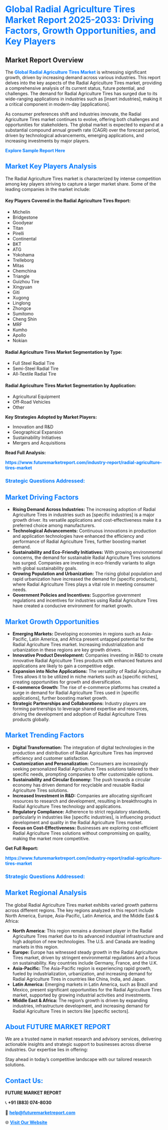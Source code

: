 <h1 style="color: #007BFF;">Global Radial Agriculture Tires Market Report 2025-2033: Driving Factors, Growth Opportunities, and Key Players</h1>

<section id="overview">
<h2>Market Report Overview</h2>
<p>The <a href="https://www.futuremarketreport.com/industry-report/radial-agriculture-tires-market" style="color: #007BFF; text-decoration: none;"><strong>Global Radial Agriculture Tires Market</strong></a> is witnessing significant growth, driven by increasing demand across various industries. This report delves into the key aspects of the Radial Agriculture Tires market, providing a comprehensive analysis of its current status, future potential, and challenges. The demand for Radial Agriculture Tires has surged due to its wide-ranging applications in industries such as [insert industries], making it a critical component in modern-day [applications].</p>
<p>As consumer preferences shift and industries innovate, the Radial Agriculture Tires market continues to evolve, offering both challenges and opportunities for stakeholders. The global market is expected to expand at a substantial compound annual growth rate (CAGR) over the forecast period, driven by technological advancements, emerging applications, and increasing investments by major players.</p>
</section>

<section id="overview">
<p><a href="https://www.futuremarketreport.com/request-sample/reportId=86825" style="color: #007BFF; text-decoration: none;"><strong>Explore Sample Report Here</strong></a></p>
</section>

<section id="key-players">
<h2 style="color: #007BFF;">Market Key Players Analysis</h2>
<p>The Radial Agriculture Tires market is characterized by intense competition among key players striving to capture a larger market share. Some of the leading companies in the market include:</p>
<h4>Key Players Covered in the Radial Agriculture Tires Report:</h4>
<ul><li>Michelin</li><li>Bridgestone</li><li>Goodyear</li><li>Titan</li><li>Pirelli</li><li>Continental</li><li>BKT</li><li>ATG</li><li>Yokohama</li><li>Trelleborg</li><li>Mitas</li><li>Chemchina</li><li>Triangle</li><li>Guizhou Tire</li><li>Xingyuan</li><li>Giti</li><li>Xugong</li><li>Linglong</li><li>Zhongce</li><li>Sumitomo</li><li>Cheng Shin</li><li>MRF</li><li>Kumho</li><li>Apollo</li><li>Nokian</li></ul>
<h4>Radial Agriculture Tires Market Segmentation by Type:</h4>
<ul><li>Full Steel Radial Tire</li><li>Semi-Steel Radial Tire</li><li>All-Textile Radial Tire</li></ul>

<h4>Radial Agriculture Tires Market Segmentation by Application:</h4>
<ul><li>Agricultural Equipment</li><li>Off-Road Vehicles</li><li>Other</li></ul>
<p><strong>Key Strategies Adopted by Market Players:</strong></p>
<ul>
<li>Innovation and R&D</li>
<li>Geographical Expansion</li>
<li>Sustainability Initiatives</li>
<li>Mergers and Acquisitions</li>
</ul>
</section>

<section>
<p><strong>Read Full Analysis: </strong></p><a href="https://www.futuremarketreport.com/industry-report/radial-agriculture-tires-market" style="color: #007BFF; text-decoration: none;"><strong>https://www.futuremarketreport.com/industry-report/radial-agriculture-tires-market</strong></a>
<h3 style="color: #007BFF;">Strategic Questions Addressed:</h3>
</section>

<section id="driving-factors">
<h2 style="color: #007BFF;">Market Driving Factors</h2>
<ul>
<li><strong>Rising Demand Across Industries:</strong> The increasing adoption of Radial Agriculture Tires in industries such as [specific industries] is a major growth driver. Its versatile applications and cost-effectiveness make it a preferred choice among manufacturers.</li>
<li><strong>Technological Advancements:</strong> Continuous innovations in production and application technologies have enhanced the efficiency and performance of Radial Agriculture Tires, further boosting market demand.</li>
<li><strong>Sustainability and Eco-Friendly Initiatives:</strong> With growing environmental concerns, the demand for sustainable Radial Agriculture Tires solutions has surged. Companies are investing in eco-friendly variants to align with global sustainability goals.</li>
<li><strong>Growing Population and Urbanization:</strong> The rising global population and rapid urbanization have increased the demand for [specific products], where Radial Agriculture Tires plays a vital role in meeting consumer needs.</li>
<li><strong>Government Policies and Incentives:</strong> Supportive government regulations and incentives for industries using Radial Agriculture Tires have created a conducive environment for market growth.</li>
</ul>
</section>

<section id="growth-opportunities">
<h2 style="color: #007BFF;">Market Growth Opportunities</h2>
<ul>
<li><strong>Emerging Markets:</strong> Developing economies in regions such as Asia-Pacific, Latin America, and Africa present untapped potential for the Radial Agriculture Tires market. Increasing industrialization and urbanization in these regions are key growth drivers.</li>
<li><strong>Innovative Product Development:</strong> Companies investing in R&D to create innovative Radial Agriculture Tires products with enhanced features and applications are likely to gain a competitive edge.</li>
<li><strong>Expansion into Niche Applications:</strong> The versatility of Radial Agriculture Tires allows it to be utilized in niche markets such as [specific niches], creating opportunities for growth and diversification.</li>
<li><strong>E-commerce Growth:</strong> The rise of e-commerce platforms has created a surge in demand for Radial Agriculture Tires used in [specific applications], further boosting market growth.</li>
<li><strong>Strategic Partnerships and Collaborations:</strong> Industry players are forming partnerships to leverage shared expertise and resources, driving the development and adoption of Radial Agriculture Tires products globally.</li>
</ul>
</section>

<section id="trending-factors">
<h2 style="color: #007BFF;">Market Trending Factors</h2>
<ul>
<li><strong>Digital Transformation:</strong> The integration of digital technologies in the production and distribution of Radial Agriculture Tires has improved efficiency and customer satisfaction.</li>
<li><strong>Customization and Personalization:</strong> Consumers are increasingly seeking personalized Radial Agriculture Tires solutions tailored to their specific needs, prompting companies to offer customizable options.</li>
<li><strong>Sustainability and Circular Economy:</strong> The push towards a circular economy has driven demand for recyclable and reusable Radial Agriculture Tires solutions.</li>
<li><strong>Increased Investment in R&D:</strong> Companies are allocating significant resources to research and development, resulting in breakthroughs in Radial Agriculture Tires technology and applications.</li>
<li><strong>Regulatory Compliance:</strong> Adherence to strict regulatory standards, particularly in industries like [specific industries], is influencing product development and quality in the Radial Agriculture Tires market.</li>
<li><strong>Focus on Cost-Effectiveness:</strong> Businesses are exploring cost-efficient Radial Agriculture Tires solutions without compromising on quality, making the market more competitive.</li>
</ul>
</section>

<section>
<p><strong>Get Full Report: </strong></p><a href="https://www.futuremarketreport.com/industry-report/radial-agriculture-tires-market" style="color: #007BFF; text-decoration: none;"><strong>https://www.futuremarketreport.com/industry-report/radial-agriculture-tires-market</strong></a>
<h3 style="color: #007BFF;">Strategic Questions Addressed:</h3>
</section>


<section id="regional-analysis">
<h2 style="color: #007BFF;">Market Regional Analysis</h2>
<p>The global Radial Agriculture Tires market exhibits varied growth patterns across different regions. The key regions analyzed in this report include North America, Europe, Asia-Pacific, Latin America, and the Middle East & Africa:</p>
<ul>
<li><strong>North America:</strong> This region remains a dominant player in the Radial Agriculture Tires market due to its advanced industrial infrastructure and high adoption of new technologies. The U.S. and Canada are leading markets in this region.</li>
<li><strong>Europe:</strong> Europe has witnessed steady growth in the Radial Agriculture Tires market, driven by stringent environmental regulations and a focus on sustainability. Key countries include Germany, France, and the U.K.</li>
<li><strong>Asia-Pacific:</strong> The Asia-Pacific region is experiencing rapid growth, fueled by industrialization, urbanization, and increasing demand for Radial Agriculture Tires in countries like China, India, and Japan.</li>
<li><strong>Latin America:</strong> Emerging markets in Latin America, such as Brazil and Mexico, present significant opportunities for the Radial Agriculture Tires market, supported by growing industrial activities and investments.</li>
<li><strong>Middle East & Africa:</strong> The region’s growth is driven by expanding industries, infrastructure development, and increasing demand for Radial Agriculture Tires in sectors like [specific sectors].</li>
</ul>
</section>

<footer>
<h2 style="color: #007BFF;">About FUTURE MARKET REPORT</h2>
<p>We are a trusted name in market research and advisory services, delivering actionable insights and strategic support to businesses across diverse industries. Our expertise lies in offering:</p>

<p>Stay ahead in today’s competitive landscape with our tailored research solutions.</p>

<h2 style="color: #007BFF;">Contact Us:</h2>
<p><strong>FUTURE MARKET REPORT</strong></p>
<p>📞 <strong>+91 (883) 074-8030</strong></p>
<p>📧 <strong><a href="mailto:help@futuremarketreport.com" style="color: #007BFF;">help@futuremarketreport.com</a></strong></p>
<p>🌐 <strong><a href="https://www.futuremarketreport.com/" style="color: #007BFF;">Visit Our Website</a></strong></p>
</footer>